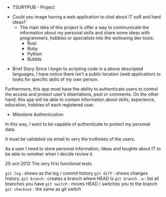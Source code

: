 * TSURYPUB - Project
- Could you image having a web application to chat about IT soft and hard ideas?
  - The main idea of this project is offer a way to communicate the information about my personal skills and share some ideas with programmers, hobbies or specialists into the wollowing dev tools:
    - Rust
    - Ruby
    - Python
    - Bubble

* Brief Story
Since I begin to scripting code in a above descripted languages, I have notice there isn't a public location (web application) to looks for specific skills of my own person. 

Furthermore, this app most have the ability to authenticate users to control the access and protect user's disertations, post or comments.
On the other hand, this app will be able to contain information about skills, experience, education, hobbies of each registered user.

* Milestone Authentication

In this way, I want to be capable of authenticate to protect my personal data.

It must be validated via email to very the truthness of the users.

As a user I need to store personal information, ideas and toughts about IT to be able to remeber when I decide review it.








25-oct-2012
The very first functional tests 


`git log` : shows as the log / commit history
`git diff` <file>: shows changes history.
`git branch` <file>: creates a branch <Name> where HEAD is
`git branch -a` : list all branches you have
`git switch` <Name> : moves  HEAD / switches you to the branch <Name>
`git checkout` <file>: the same as git switch